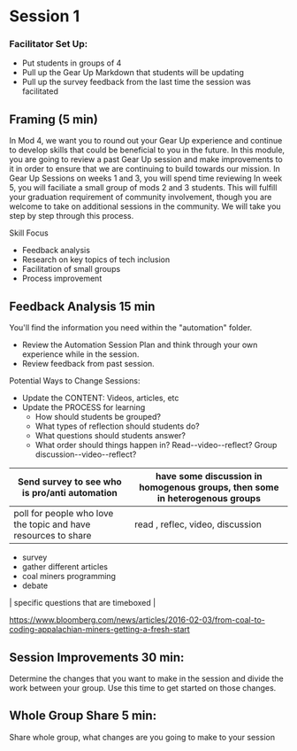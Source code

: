 # Session 1  

### Facilitator Set Up:
* Put students in groups of 4
* Pull up the Gear Up Markdown that students will be updating 
* Pull up the survey feedback from the last time the session was facilitated

## Framing (5 min)

In Mod 4, we want you to round out your Gear Up experience and continue to develop skills that could be beneficial to you in the future.  In this module, you are going to review a past Gear Up session and make improvements to it in order to ensure that we are continuing to build towards our mission.  In Gear Up Sessions on weeks 1 and 3, you will spend time reviewing In week 5, you will faciliate a small group of mods 2 and 3 students. This will fulfill your graduation requirement of community involvement, though you are welcome to take on additional sessions in the community. We will take you step by step through this process.

Skill Focus 
* Feedback analysis 
* Research on key topics of tech inclusion
* Facilitation of small groups 
* Process improvement   

## Feedback Analysis 15 min

You'll find the information you need within the "automation" folder.

* Review the Automation Session Plan and think through your own experience while in the session. 
* Review feedback from past session. 

Potential Ways to Change Sessions:
* Update the CONTENT: Videos, articles, etc
* Update the PROCESS for learning
	* How should students be grouped?  <br>
	* What types of reflection should students do?<br>
	* What questions should students answer?<br>
	* What order should things happen in?  Read--video--reflect?  Group discussion--video--reflect?

| Send survey to see who is pro/anti automation | have some discussion in homogenous groups, then some in heterogenous groups |
| - | - |
| poll for people who love the topic and have resources to share | read , reflec, video, discussion |

* survey
* gather different articles
* coal miners programming
* debate

| specific questions that are timeboxed |

https://www.bloomberg.com/news/articles/2016-02-03/from-coal-to-coding-appalachian-miners-getting-a-fresh-start

## Session Improvements 30 min: 
Determine the changes that you want to make in the session and divide the work between your group.  Use this time to get started on those changes.

## Whole Group Share 5 min: 
Share whole group, what changes are you going to make to your session
